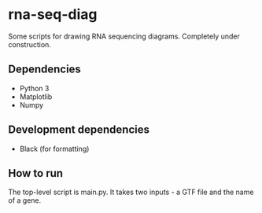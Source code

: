 # rna-seq-diag
Some scripts for drawing RNA sequencing diagrams. Completely under construction.

## Dependencies

* Python 3
* Matplotlib
* Numpy

## Development dependencies

* Black (for formatting)

## How to run

The top-level script is main.py. It takes two inputs - a GTF file and the name of a gene.
